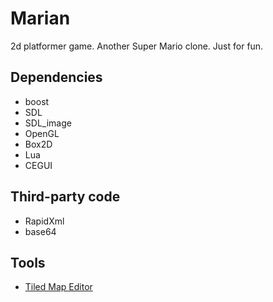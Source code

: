 Marian
======

2d platformer game. Another Super Mario clone. Just for fun.


Dependencies
------------

* boost
* SDL
* SDL_image
* OpenGL
* Box2D
* Lua
* CEGUI


Third-party code
----------------

* RapidXml
* base64


Tools
-----

* [Tiled Map Editor](http://www.mapeditor.org/ "Tiled")

